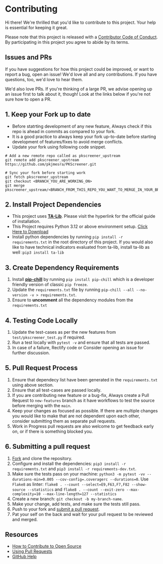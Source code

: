 [code-of-conduct]: CODE_OF_CONDUCT.md
[fork]: https://github.com/pkjmesra/PKScreener/fork
[pr]: https://github.com/pkjmesra/PKScreener/compare

# Contributing

Hi there! We're thrilled that you'd like to contribute to this project. Your help is essential for keeping it great.

Please note that this project is released with a [Contributor Code of Conduct][code-of-conduct]. By participating in this project you agree to abide by its terms.

## Issues and PRs

If you have suggestions for how this project could be improved, or want to report a bug, open an issue! We'd love all and any contributions. If you have questions, too, we'd love to hear them.

We'd also love PRs. If you're thinking of a large PR, we advise opening up an issue first to talk about it, though! Look at the links below if you're not sure how to open a PR.

## 1. Keep your Fork up to date
* Before statrting development of any new feature, Always check if this repo is ahead in commits as compared to your fork.
* It is a good practice to always keep your fork up-to-date before starting development of features/fixes to avoid merge conflicts.
* Update your fork using following code snippet.
```
# Add a new remote repo called as pkscreener_upstream
git remote add pkscreener_upstream https://github.com/pkjmesra/PKScreener.git

# Sync your fork before starting work
git fetch pkscreener_upstream
git checkout <BRANCH_YOU_ARE_WORKING_ON>
git merge pkscreener_upstream/<BRANCH_FROM_THIS_REPO_YOU_WANT_TO_MERGE_IN_YOUR_BRANCH>
```

## 2. Install Project Dependencies

* This project uses [**TA-Lib**](https://github.com/mrjbq7/ta-lib). Please visit the hyperlink for the official guide of installation.
* This Project requires Python 3.12 or above environment setup. [Click Here to Download](https://www.python.org/downloads/)
* Install python dependencies by running `pip install -r requirements.txt` in the root directory of this project. If you would also like to have technical indicators evaluated from ta-lib, install ta-lib as well :`pip3 install ta-lib`

## 3. Create Dependency Requirements

1. Install [**pip-chill**](https://pypi.org/project/pip-chill/) by running `pip install pip-chill` which is a developer friendly version of classic `pip freeze`.
2. Update the `requirements.txt` file by running `pip-chill --all --no-version -v > requirements.txt`.
3. Ensure to **uncomment** all the dependency modules from the `requirements.txt`

## 4. Testing Code Locally

1. Update the test-cases as per the new features from `test/pkscreener_test.py` if required.
2. Run a test locally with `pytest -v` and ensure that all tests are passed.
3. In case of a failure, Rectify code or Consider opening an issue for further discussion.

## 5. Pull Request Process

1. Ensure that dependecy list have been generated in the `requirements.txt` using above section.
2. Ensure that all test-cases are passed locally.
3. If you are contributing new feature or a bug-fix, Always create a Pull Request to `new-features` branch as it have workflows to test the source before merging with the `main`.
4. Keep your changes as focused as possible. If there are multiple changes you would like to make that are not dependent upon each other, consider submitting them as separate pull requests.
5. Work in Progress pull requests are also welcome to get feedback early on, or if there is something blocked you.

## 6. Submitting a pull request

1. [Fork][fork] and clone the repository.
1. Configure and install the dependencies: `pip3 install -r requirements.txt` and `pip3 install -r requirements-dev.txt`.
1. Make sure the tests pass on your machine: `python3 -m pytest -vv --durations-min=0.005 --cov-config=.coveragerc --durations=0`. Use `Flake8` as linter: `flake8 . --count --select=E9,F63,F7,F82 --show-source --statistics` and `flake8 . --count --exit-zero --max-complexity=10 --max-line-length=127 --statistics`
1. Create a new branch: `git checkout -b my-branch-name`.
1. Make your change, add tests, and make sure the tests still pass.
1. Push to your fork and [submit a pull request][pr].
1. Pat your self on the back and wait for your pull request to be reviewed and merged.

## Resources

- [How to Contribute to Open Source](https://opensource.guide/how-to-contribute/)
- [Using Pull Requests](https://help.github.com/articles/about-pull-requests/)
- [GitHub Help](https://help.github.com)
